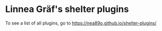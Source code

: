 # Linnea Gräf's shelter plugins

To see a list of all plugins, go to https://nea89o.github.io/shelter-plugins/

